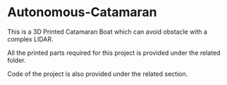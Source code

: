 # Autonomous-Catamaran
This is a 3D Printed Catamaran Boat which can avoid obstacle with a complex LIDAR.

All the printed parts required for this project is provided under the related folder.

Code of the project is also provided under the related section.
